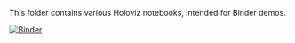 This folder contains various Holoviz notebooks, intended for Binder demos.

[![Binder](https://mybinder.org/badge_logo.svg)](https://mybinder.org/v2/gh/ktyle/binder_holoviz/HEAD)
